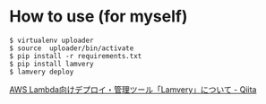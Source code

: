 # How to use (for myself)

```
$ virtualenv uploader
$ source  uploader/bin/activate
$ pip install -r requirements.txt
$ pip install lamvery
$ lamvery deploy
```

[AWS Lambda向けデプロイ・管理ツール「Lamvery」について - Qiita](http://qiita.com/marcy-terui/items/1617ab4e20e3339d1930)
